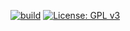
[![build](https://github.com/suqingfa/dst-scripts/actions/workflows/build.yml/badge.svg)](https://github.com/suqingfa/dst-scripts/actions/workflows/build.yml)
[![License: GPL v3](https://img.shields.io/badge/License-GPL%20v3-blue.svg)](https://www.gnu.org/licenses/gpl-3.0)